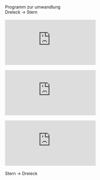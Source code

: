 Programm zur umwandlung 
<br> Dreieck -> Stern 
<br>
<br>![equation](http://www.sciweavers.org/tex2img.php?eq=%20%20R_a%20%3D%20%5Cfrac%7BR_%7Bac%7D%2A%20R_%7Bab%7D%7D%7BR_%7Bab%7D%2BR_%7Bbc%7D%2BR_%7Bac%7D%7D&bc=White&fc=Black&im=jpg&fs=12&ff=concmath&edit=0)
<br>
<br>![equation](http://www.sciweavers.org/tex2img.php?eq=%20%20R_a%20%3D%20%5Cfrac%7BR_%7Bac%7D%2A%20R_%7Bab%7D%7D%7BR_%7Bab%7D%2BR_%7Bbc%7D%2BR_%7Bac%7D%7D&bc=White&fc=Black&im=jpg&fs=12&ff=concmath&edit=0)
<br>
<br>![equation](http://www.sciweavers.org/tex2img.php?eq=%20%20R_a%20%3D%20%5Cfrac%7BR_%7Bac%7D%2A%20R_%7Bab%7D%7D%7BR_%7Bab%7D%2BR_%7Bbc%7D%2BR_%7Bac%7D%7D&bc=White&fc=Black&im=jpg&fs=12&ff=concmath&edit=0)
<br>
<br> Stern -> Dreieck 
